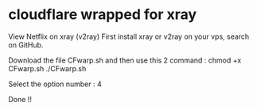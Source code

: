 # cloudflare wrapped for xray
View Netflix on xray (v2ray)
First install xray or v2ray on your vps, search on GitHub.

Download the file CFwarp.sh and then use this 2 command :
chmod +x CFwarp.sh
 ./CFwarp.sh

Select the option number : 4

Done !!
